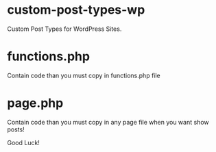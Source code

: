 # custom-post-types-wp
Custom Post Types for WordPress Sites.

# functions.php
Contain code than you must copy in functions.php file

# page.php
Contain code than you must copy in any page file when you want show posts!

Good Luck!
